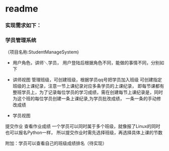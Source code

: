 ﻿


# readme


### 实现需求如下：

### 学员管理系统
（项目名称:StudentManageSystem)
 

 - 用户角色，讲师＼学员， 用户登陆后根据角色不同，能做的事情不同，分别如下
 - 讲师视图
  管理班级，可创建班级，根据学员qq号把学员加入班级
  可创建指定班级的上课纪录，注意一节上课纪录对应多条学员的上课纪录， 即每节课都有整班学员上，为了记录每位学员的学习成绩，需在创建每节上课纪录是，同时       为这个班的每位学员创建一条上课纪录,为学员批改成绩， 一条一条的手动修改成绩

 - 学员视图

提交作业
查看作业成绩
一个学员可以同时属于多个班级，就像报了Linux的同时也可以报名Python一样， 所以提交作业时需先选择班级，再选择具体上课的节数

附加：学员可以查看自己的班级成绩排名（待实现）
